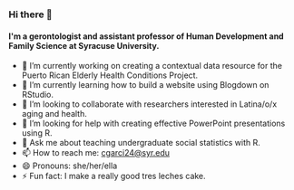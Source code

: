 ### Hi there 👋

#### I'm a gerontologist and assistant professor of Human Development and Family Science at Syracuse University.


- 🔭 I’m currently working on creating a contextual data resource for the Puerto Rican Elderly Health Conditions Project. 
- 🌱 I’m currently learning how to build a website using Blogdown on RStudio.
- 👯 I’m looking to collaborate with researchers interested in Latina/o/x aging and health. 
- 🤔 I’m looking for help with creating effective PowerPoint presentations using R.
- 💬 Ask me about teaching undergraduate social statistics with R. 
- 📫 How to reach me: cgarci24@syr.edu
- 😄 Pronouns: she/her/ella
- ⚡ Fun fact: I make a really good tres leches cake. 

